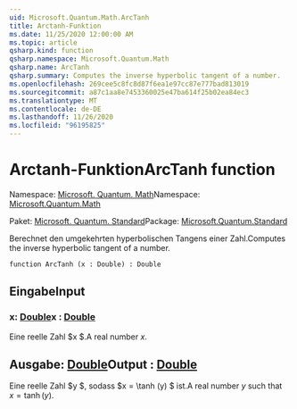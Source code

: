 ```yaml
---
uid: Microsoft.Quantum.Math.ArcTanh
title: Arctanh-Funktion
ms.date: 11/25/2020 12:00:00 AM
ms.topic: article
qsharp.kind: function
qsharp.namespace: Microsoft.Quantum.Math
qsharp.name: ArcTanh
qsharp.summary: Computes the inverse hyperbolic tangent of a number.
ms.openlocfilehash: 269cee5c8fc8d87f6ea1e97cc87e777bad813019
ms.sourcegitcommit: a87c1aa8e7453360025e47ba614f25b02ea84ec3
ms.translationtype: MT
ms.contentlocale: de-DE
ms.lasthandoff: 11/26/2020
ms.locfileid: "96195825"
---
```

# <a name="arctanh-function"></a><span data-ttu-id="6dc67-102">Arctanh-Funktion</span><span class="sxs-lookup"><span data-stu-id="6dc67-102">ArcTanh function</span></span>

<span data-ttu-id="6dc67-103">Namespace: [Microsoft. Quantum. Math](xref:Microsoft.Quantum.Math)</span><span class="sxs-lookup"><span data-stu-id="6dc67-103">Namespace: [Microsoft.Quantum.Math](xref:Microsoft.Quantum.Math)</span></span>

<span data-ttu-id="6dc67-104">Paket: [Microsoft. Quantum. Standard](https://nuget.org/packages/Microsoft.Quantum.Standard)</span><span class="sxs-lookup"><span data-stu-id="6dc67-104">Package: [Microsoft.Quantum.Standard](https://nuget.org/packages/Microsoft.Quantum.Standard)</span></span>


<span data-ttu-id="6dc67-105">Berechnet den umgekehrten hyperbolischen Tangens einer Zahl.</span><span class="sxs-lookup"><span data-stu-id="6dc67-105">Computes the inverse hyperbolic tangent of a number.</span></span>

```qsharp
function ArcTanh (x : Double) : Double
```


## <a name="input"></a><span data-ttu-id="6dc67-106">Eingabe</span><span class="sxs-lookup"><span data-stu-id="6dc67-106">Input</span></span>

### <a name="x--double"></a><span data-ttu-id="6dc67-107">x: [Double](xref:microsoft.quantum.lang-ref.double)</span><span class="sxs-lookup"><span data-stu-id="6dc67-107">x : [Double](xref:microsoft.quantum.lang-ref.double)</span></span>

<span data-ttu-id="6dc67-108">Eine reelle Zahl $x $.</span><span class="sxs-lookup"><span data-stu-id="6dc67-108">A real number $x$.</span></span>



## <a name="output--double"></a><span data-ttu-id="6dc67-109">Ausgabe: [Double](xref:microsoft.quantum.lang-ref.double)</span><span class="sxs-lookup"><span data-stu-id="6dc67-109">Output : [Double](xref:microsoft.quantum.lang-ref.double)</span></span>

<span data-ttu-id="6dc67-110">Eine reelle Zahl $y $, sodass $x = \tanh (y) $ ist.</span><span class="sxs-lookup"><span data-stu-id="6dc67-110">A real number $y$ such that $x = \tanh(y)$.</span></span>